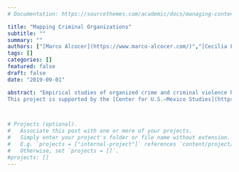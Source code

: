 ```yaml
---
# Documentation: https://sourcethemes.com/academic/docs/managing-content/

title: "Mapping Criminal Organizations"
subtitle: ""
summary: ""
authors: ["[Marco Alcocer](https://www.marco-alcocer.com/)","[Cecilia Farfán Méndez](https://usmex.ucsd.edu/about/team.html)","[Brian Phillips](https://sites.google.com/site/brianjphillips/)","[Victor Manuel Sánchez](https://centrodeimagenysonido.academia.edu/V%C3%ADctorManuelS%C3%A1nchezVald%C3%A9s)","[Patrick Signoret](https://scholar.princeton.edu/signoret/)","[Fernanda Sobrino](https://www.fersobrino.com/)"]
tags: []
categories: []
featured: false
draft: false
date: "2019-09-01"

abstract: "Empirical studies of organized crime and criminal violence have been limited by a dearth of high-quality data on key attributes of violent criminal organizations including their structure, where they operate, what activities they engage in, and how they relate to one another. This project aims to fill this gap for Mexico and develop techniques that can be replicated elsewhere in Latin America.We are combining methods and sources, from hand-coding data to scraping and processing entire archives to interviewing knowledgeable local actors. A public platform will make updated data, procedures, and analyses transparent and available to all. Users will be able to download panel datasets on the activities and locations of criminal groups and their factions, disaggregated by source; visualize their evolution and relationships with other criminal groups through time; and read analysis that compares and validates existing sources and methods.
This project is supported by the [Center for U.S.–Mexico Studies](https://usmex.ucsd.edu/) at UCSD’s Global Policy School, the [Empirical Studies of Conflict Project](https://esoc.princeton.edu/), and the [Mamdouha S. Bobst Center for Peace and Justice](https://bobst.princeton.edu/) at Princeton University"



# Projects (optional).
#   Associate this post with one or more of your projects.
#   Simply enter your project's folder or file name without extension.
#   E.g. `projects = ["internal-project"]` references `content/project/deep-learning/index.md`.
#   Otherwise, set `projects = []`.
#projects: []
---
```


